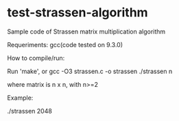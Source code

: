 # test-strassen-algorithm
Sample code of Strassen matrix multiplication algorithm

Requeriments:
gcc(code tested on 9.3.0)

How to compile/run:

Run 'make', or
gcc -O3 strassen.c -o strassen
./strassen n

where matrix is n x n, with n>=2

Example:

./strassen 2048
